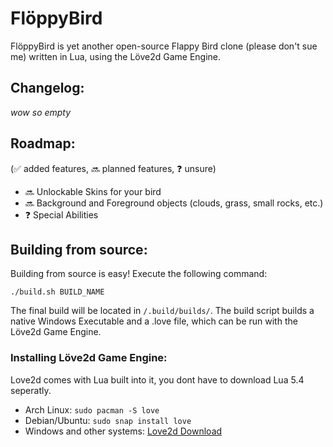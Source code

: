 # FlöppyBird
FlöppyBird is yet another open-source Flappy Bird clone (please don't sue me) written in Lua, using the Löve2d Game Engine.



## Changelog:
*wow so empty*



## Roadmap:
(✅ added features, 🔜 planned features, ❓ unsure)

* 🔜 Unlockable Skins for your bird
* 🔜 Background and Foreground objects (clouds, grass, small rocks, etc.)
* ❓ Special Abilities



## Building from source:
Building from source is easy! Execute the following command:

`./build.sh BUILD_NAME` 

The final build will be located in `/.build/builds/`. The build script builds a native Windows Executable and a .love file, which can be run with the Löve2d Game Engine.



### Installing Löve2d Game Engine:
Love2d comes with Lua built into it, you dont have to download Lua 5.4 seperatly.

* Arch Linux: `sudo pacman -S love`
* Debian/Ubuntu: `sudo snap install love`
* Windows and other systems: [Love2d Download](https://love2d.org)

